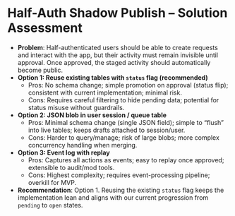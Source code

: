 # Half-Auth Shadow Publish – Solution Assessment

- **Problem**: Half-authenticated users should be able to create requests and interact with the app, but their activity must remain invisible until approval. Once approved, the staged activity should automatically become public.
- **Option 1: Reuse existing tables with `status` flag (recommended)**
  - Pros: No schema change; simple promotion on approval (status flip); consistent with current implementation; minimal risk.
  - Cons: Requires careful filtering to hide pending data; potential for status misuse without guardrails.
- **Option 2: JSON blob in user session / queue table**
  - Pros: Minimal schema change (single JSON field); simple to “flush” into live tables; keeps drafts attached to session/user.
  - Cons: Harder to query/manage; risk of large blobs; more complex concurrency handling when merging.
- **Option 3: Event log with replay**
  - Pros: Captures all actions as events; easy to replay once approved; extensible to audit/mod tools.
  - Cons: Highest complexity; requires event-processing pipeline; overkill for MVP.
- **Recommendation**: Option 1. Reusing the existing `status` flag keeps the implementation lean and aligns with our current progression from `pending` to `open` states.
